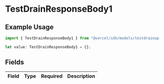 # TestDrainResponseBody1

## Example Usage

```typescript
import { TestDrainResponseBody1 } from "@vercel/sdk/models/testdrainop.js";

let value: TestDrainResponseBody1 = {};
```

## Fields

| Field       | Type        | Required    | Description |
| ----------- | ----------- | ----------- | ----------- |